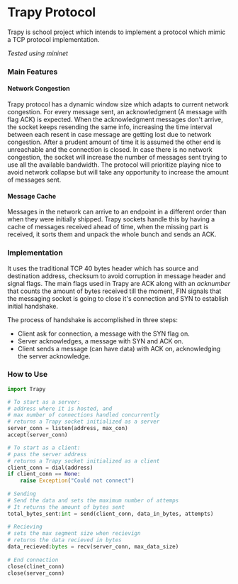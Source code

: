 # Trapy Protocol

Trapy is school project which intends to implement a protocol which mimic a TCP protocol implementation.

_Tested using mininet_

### Main Features

#### Network Congestion

Trapy protocol has a dynamic window size which adapts to current network congestion. For every message sent, an acknowledgment (A message with flag ACK) is expected. When the acknowledgment messages don't arrive, the socket keeps resending the same info, increasing the time interval between each resent in case message are getting lost due to network congestion. After a prudent amount of time it is assumed the other end is unreachable and the connection is closed. In case there is no network congestion, the socket will increase the number of messages sent trying to use all the available bandwidth. The protocol will prioritize playing nice to avoid network collapse but will take any opportunity to increase the amount of messages sent.

#### Message Cache

Messages in the network can arrive to an endpoint in a different order than when they were initially shipped. Trapy sockets handle this by having a cache of messages received ahead of time, when the missing part is received, it sorts them and unpack the whole bunch and sends an ACK.

### Implementation

It uses the traditional TCP 40 bytes header which has source and destination address, checksum to avoid corruption in message header and signal flags. The main flags used in Trapy are ACK  along with an _acknumber_ that counts the amount of bytes received till the moment, FIN signals that the messaging socket is going to close it's connection and SYN to establish initial handshake. 

The process of handshake is accomplished in three steps:

* Client ask for connection, a message with the SYN flag on.
* Server acknowledges, a message with SYN and ACK on.
* Client sends a message (can have data) with ACK on, acknowledging the server acknowledge.

### How to Use

```python
import Trapy

# To start as a server:
# address where it is hosted, and
# max number of connections handled concurrently
# returns a Trapy socket initialized as a server
server_conn = listen(address, max_con)
accept(server_conn)

# To start as a client:
# pass the server address
# returns a Trapy socket initialized as a client
client_conn = dial(address)
if client_conn == None:
    raise Exception("Could not connect")
    
# Sending
# Send the data and sets the maximum number of attemps
# It returns the amount of bytes sent
total_bytes_sent:int = send(client_conn, data_in_bytes, attempts)
    
# Recieving
# sets the max segment size when recievign
# returns the data recieved in bytes
data_recieved:bytes = recv(server_conn, max_data_size)
    
# End connection
close(clinet_conn)
close(server_conn)
```

